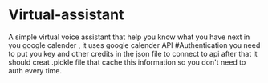 # Virtual-assistant
A simple virtual voice assistant that help you know what you have next
in you google calender , it uses google calender API
#Authentication
you need to put you key and other credits in the json file to connect to api
after that it should creat .pickle file that cache this information so you don't need to auth every time.
